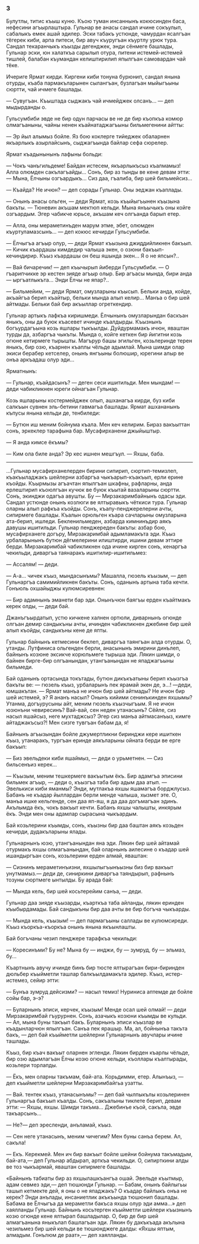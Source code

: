 ### 3

Булутлы, титис къыш куню.
Къою туман инсаннынъ кокюсинден баса, нефесини агъырлаштыра.
Гульнар ве анасы сандал ичине сокъулып, сабалыкъ емек ашай эдилер.
Эски табакъ устюнде, чамурдан ясалгъан тёгерек киби, арпа питеси, бир авуч къуругъан къуртлу урюк тура.
Сандал текаранчыкъ къызды дегенджек, энди сёнмеге башлады, Гульнар эски, юн халаткъа сарылып отура, питени истемей-истемей тишлей, балабан къумандан келиштирилип япылгъан самовардан чай тёке.

Ичериге Ярмат кирди.
Киргени киби тонуна бурюнип, сандал янына отурды, къаба пармакъларынен сылангъан, бузлагъан мыйыгъыны сюртти, чай ичмеге башлады.

— Сувугъан.
Къыштада сыджакъ чай ичмейджек олсанъ... — деп мыдырданды о.

Гульсумбиби эвде не бир одун парчасы ве не де бир къопкъа комюр олмагъаныны, чайны ненен къайнатаджагъыны бильмегенини айтты:

— Эр йыл алымыз бойле.
Яз бою коклерге тийеджек обаларнен якъарлыкъ азырлайсынъ, сыджагъында байлар сефа сюрелер.

Ярмат къадынынынъ лафыны больди:

— Чокъ чанъгильдеме!
Байдан истесем, якъарлыкъсыз къалмамыз!
Алла олюмден сакълагъайды...
Сонъ, бир аз тынды ве кене девам этти:
— Мына, Ёлчыны озгъардыкъ...
Сиз даа, гъалиба, бир шей бильмейсиз...

— Къайда?
Не ичюн? — деп сорады Гульнар.
Оны эеджан къаплады.

— Онынъ анасы ольген, — деди Ярмат, козь къыйыгъынен къызына бакъты.
— Тюневин акъшам мектюп кельди.
Мына янъычыкъ оны койге озгъардым.
Эгер чабикче юрьсе, акъшам кеч олгъанда барып етер.

— Алла, оны мераметинъден марум этме, эбет, олюмден къуртуламазсынъ... — деп кокюс кечирди Гульсумбиби.

— Ёлчыгъа агъыр олур, — деди Ярмат къызына джиддийликнен бакъып.
— Кичик къардашы кимдедир чалыша экен, о озюни бакъып-кечиндирир.
Къыз къардашы он беш яшында экен...
Я о не япсын?..

— Вай бичаречик! — деп къычырып йиберди Гульсумбиби.
— О гъарипчикке эр кестен зияде агъыр олыр.
Бир агъасы мында, бири анда — ыргъатлыкъта...
Энди Ёлчы не япар?..

— Бильмейим, — деди Ярмат, омузларыны къысып.
Бельки анда, койде, акъайгъа берип къайтыр, бельки мында алып келир...
Манъа о бир шей айтмады.
Бельки бай бир акъыллар огреткендир.

Гульнар артыкъ лафкъа киришмеди.
Ёлчынынъ омузларындан баскъан яныкъ, оны да буюк къасевет ичинде къалдырды.
Къызнынъ богъурдагъына козь яшлары тыкъылды.
Дуйдурмамакъ ичюн, яваштан турды да, азбаргъа чыкъты.
Мында о, койге кеткен бир йигитни козь огюне кетирмеге тырышты.
Магърур башы эгильген, козьлеринде терен яныкъ, бир озю, къарнен къаплы чёльде адымлай.
Мына шимди олар экиси берабер кетселер, онынъ янгъыны болюшир, юрегини алыр ве онъа аркъадаш олур эди...

Ярматнынъ:

— Гульнар, къайдасынъ? — деген сеси ишитильди.
Мен мындам! — деди чабикликнен юреги ойнагъан Гульнар.

Козь яшларыны костермейджек олып, ашханагъа кирди, буз киби салкъын сувнен эль-бетини гавмагъа башлады.
Ярмат ашхананынъ къпусы янына кельди де, тенбиледи:

— Бутюн иш меним бойнума къала.
Мен кеч келирим.
Бираз вакъыттан сонъ, эркеклер тарафына бар.
Мусафирханени джыйыштыр.

— Я анда кимсе ёкъмы?

— Ким ола биле анда?
Эр кес ишнен мешгъул. 
— Яхшы, баба.

* * *

...Гульнар мусафирханелерден бирини сипирип, сюртип-темизлеп, къакъыладжакъ шейлерни азбаргъа чыкъарып-къакъып, ерли ерине къойды.
Къырмызы агъачтан япылгъан шкафны, рафларны, анда ерлештирип къоюлгъан кучюк ве буюк къытай вазаларыны сюртти.
Сонъ, экинджи одагъа авушты.
Бу — Мирзакаримбайнынъ одасы эди.
Сандал устюнде онынъ козлюги ве ялтыравыкъ чёткиси тура.
Гульнар оларны алып рафкъа къойды.
Сонъ, къапу-пенджерелерни ачты, сипирмеге башлады.
Къалын орюльген къара сачларыны омузларына ата-берип, ишледи.
Бекленильмеден, азбарда кимнинъдир аякъ давушы ишитильди.
Гульнар пенджереден бакъты: азбар бою, мусафирханеге догъру, Мирзакаримбай адымламакъта эди.
Къыз урбаларынынъ бутюн дёгмелерини илиштирди, ишини девам эттире берди.
Мирзакаримбай чабикликнен ода ичине кирген сонъ, кенаргъа чекильди, диваргъа таянаракъ ишитилир-ишитильмез:

— Ассалям! — деди.

— А-а... чичек къыз, мындасынъмы?
Машалла, гюзель къызым, — деп Гульнаргъа самимийликнен бакъты.
Сонъ, оданынъ артына таба кечти.
Гонъюль охшайыджы кулюмсиревнен:

— Бир адамнынъ эманети бар эди.
Онынъчюн баягъы ерден къайтмакъ керек олды, — деди бай.

Джанъгъырдатып, устю кичкене халнен ортюли, диварнынъ огюнде олгъан демир сандыкъны ачты, ичинден чабикликнен джебине бир шей алып къойды, сандыкъны кене де япты.

Гульнар байнынъ кетмесини беклеп, диваргъа таянгъан алда отурды.
О, утанды.
Лутфиниса ольгенден берли, анасынынъ эмирини динълеп, байнынъ козюне эксикче корюльмеге тырыша эди.
Лякин шимди, о байнен бирге-бир олгъанындан, утангъанындан не япаджагъыны бильмеди.

Бай оданынъ ортасында токътады, бутюн дикъкъатыны берип къызгъа бакъты ве: — гюзель къыз, урбаларынъ пек ярамай экен де, э...! —деди, юмшакътан.
— Ярмат манъа не ичюн бир шей айтмады?
Не ичюн бир шей истемей, э?
Я ананъ насыл?
Онынъ кийими сенинъкинден яхшымы?
Утанма, догъурусыны айт, меним гюзель къызчыгъым.
Я не ичюн юзюнъни чевиресинъ?
Вай-вай, сен неден утанасынъ?
Сёйле, сиз насыл яшайсыз, неге мухтаджсыз?
Эгер сиз манъа айтмасанъыз, кимге айтаджакъсыз?!
Мен сизге тувгъан бабам да, я!

Байнынъ агъызындан бойле джумертликни биринджи кере ишиткен къыз, утанаракъ, тургъан еринде аякъларыны ойната берди ве ерге бакъып:

— Биз эвельдеки киби яшаймыз, — деди о урьметнен.
— Сиз бильсенъиз керек...

— Къызым, меним тешкермеге вакъытым ёкъ.
Бир адамгъа эписини бильмек агъыр, — деди о, къызгъа таба бир адым даа атып.
— Эвелькиси киби яманмы?
Энди, мутлакъа яхшы яшамагъа борджлусыз.
Бабанъ не къадар йыллардан берли менде чалыша, хызмет эте.
О, манъа ишке кельгенде, сен даа яп-яш, я да даа догъмагъан эдинъ.
Акълымда ёкъ, чокъ вакъыт кечти.
Бабанъ яхшы чалышты, инкярым ёкъ.
Энди мен оны адамлар сырасына чыкъардым.

Бай козьлерини къымды, сонъ, къызны бир даа баштан аякъ козьден кечирди, дудакъларыны ялады.

Гульнарнынъ юзю, утангъанындан яна эди.
Лякин бир шей айтамай отурмакъ яхшы олмагъанындан, бай оларнынъ аилесине о къадар шей ишандыргъан сонъ, козьлерини ерден алмай, яваштан:

— Сизнинъ мераметинъизни, яхшылыгъынъызны биз бир вакъыт унутмамыз.— деди де, синиркини диваргъа таяндырып, рафнынъ тозуны сюртмеге ынтылды.
Бу арада бай:

— Мында кель, бир шей косьтерейим санъа, — деди.

Гульнар даа зияде къызарды, къарткъа таба айланды, лякин еринден къыбырдамады.
Бай сандыкъны бир даа ачты ве бир богъча чыкъарды.

— Мында кель, къызым! — деп пармагъыны саллады ве кулюмсиреди.
Къыз къоркъа-къоркъа онынъ янына якъынлашты.

Бай богъчаны чезип пенджере тарафкъа чекильди:

— Коресинъми?
Бу не?
Мына бу — инджи, бу — зумруд, бу — эльмаз, бу...

Къартнынъ авучу ичинде бинъ бир тюсте ялтырагъан бири-биринден дюльбер къыйметли ташлар балкъылдамакъта эдилер.
Къыз, истер-истемез, сейир этти:

— Бунъа зумруд дейсизми? — насыл темиз!
Нуриниса аптемде де бойле сойы бар, э-э?

— Буларнынъ эписи, керчек, къызым!
Менде осал шей олмай! — деди Мирзакаримбай гъурурнен.
Сонъ, азачыкъ козюни къымды ве кульди.
— Ал, мына буны такъып бакъ.
Буларнынъ эписи къызлар ве къадынларчюн япылгъан.
Санъа пек ярашыр.
Ма, ал, бойнынъа такъта бакъ, — деп бай къыйметли шейлерни Гульнарнынъ авучлары ичине ташлады.

Къыз, бир къач вакъыт оларнен эгленди.
Лякин бирден къарлы чёльде, бир озю адымлагъан Ёлчы козю огюне кельди, къоллары къалтырады, козьлери торлапды.

— Ёкъ, мен оларны такъмам, бай-ата.
Корьдимми, етер.
Алынъыз, — деп къыйметли шейлерни Мирзакаримбайгьа узатты.

— Вай. тентек къыз, утанасынъмы? — деп бай чылпыкълы козьлеринен Гульнаргъа бакъып къалды.
Сонъ, сакъалыны тиклете берип, девам этти: — Яхшы, яхшы.
Шимди такъма…
Джебинъе къой, сакъла, эвде такъарсынъ...

— Не?— деп эресленди, анъламай, къыз.

— Сен неге утанасынъ, меним чичегим?
Мен буны санъа берем.
Ал, сакъла!

— Екъ.
Керекмей.
Мен ич бир вакъыт бойле шейни бойнума такъмадым, бай-ата,— деп Гульнар абдырап, арткъа чекильди.
О, сипирткини алды ве тоз чыкъармай, яваштан сипирмеге башлады.

«Байнынъ табиаты бир аз яхшылашкъангъа ошай.
Эвельде къытмыр, адам севмез эди,— деп тюшюнди Гульнар.
— Бабам, онынъ байлыгьы ташып кетмекте дей, я оны о не япаджакъ?
О къадар байлыкъ онъа не керек?
Энди анълады, инсаниетлик акъкъында тюшюнип башлады.
Бабама ве Ёлчыгъа да мераметли бакъса яхшы олур эди амма...» деп хаялланды Гульнар.
Байнынъ косьтерген къыйметли шейлери къызнынъ козю огюнде кене ялтырап башладылар.
О, бир де бир шей алмагъанына яныкълап башлагъан эди.
Лякин бу дакъкъада акълына чезильмез бир шей кельди ве тюшюнджеге далды:
«Яхшы яптым, алмадым.
Гонълюм де раат»,— деп хаялланды.
